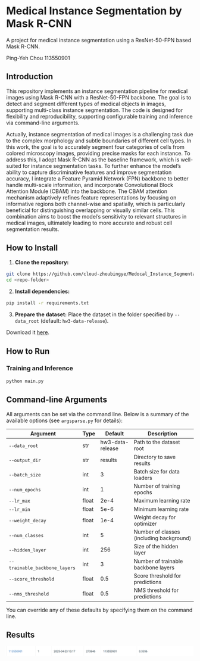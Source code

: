 # Medical Instance Segmentation by Mask R-CNN

A project for medical instance segmentation using a ResNet-50-FPN based Mask R-CNN.

Ping-Yeh Chou 113550901

## Introduction

This repository implements an instance segmentation pipeline for medical images using Mask R-CNN with a ResNet-50-FPN backbone. The goal is to detect and segment different types of medical objects in images, supporting multi-class instance segmentation. The code is designed for flexibility and reproducibility, supporting configurable training and inference via command-line arguments.

Actually, instance segmentation of medical images is a challenging task due to the complex morphology and subtle boundaries of different cell types. In this work, the goal is to accurately segment four categories of cells from colored microscopy images, providing precise masks for each instance. To address this, I adopt Mask R-CNN as the baseline framework, which is well-suited for instance segmentation tasks. To further enhance the model’s ability to capture discriminative features and improve segmentation accuracy, I integrate a Feature Pyramid Network (FPN) backbone to better handle multi-scale information, and incorporate Convolutional Block Attention Module (CBAM) into the backbone. The CBAM attention mechanism adaptively refines feature representations by focusing on informative regions both channel-wise and spatially, which is particularly beneficial for distinguishing overlapping or visually similar cells. This combination aims to boost the model’s sensitivity to relevant structures in medical images, ultimately leading to more accurate and robust cell segmentation results.

## How to Install

1. **Clone the repository:**
```bash
git clone https://github.com/cloud-zhoubingye/Medocal_Instance_Segmentation.git
cd <repo-folder>
```

2. **Install dependencies:**
```bash
pip install -r requirements.txt
```

3. **Prepare the dataset:**
Place the dataset in the folder specified by `--data_root` (default: `hw3-data-release`).

Download it [here](https://drive.google.com/file/d/1B0qWNzQZQmfQP7x7o4FDdgb9GvPDoFzI/view?pli=1).

## How to Run

### Training and Inference

```bash
python main.py
```

## Command-line Arguments

All arguments can be set via the command line. Below is a summary of the available options (see `argsparse.py` for details):

| Argument                   | Type    | Default            | Description                                 |
|----------------------------|---------|--------------------|---------------------------------------------|
| `--data_root`              | str     | hw3-data-release   | Path to the dataset root                    |
| `--output_dir`             | str     | results            | Directory to save results                   |
| `--batch_size`             | int     | 3                  | Batch size for data loaders                 |
| `--num_epochs`             | int     | 1                  | Number of training epochs                   |
| `--lr_max`                 | float   | 2e-4               | Maximum learning rate                       |
| `--lr_min`                 | float   | 5e-6               | Minimum learning rate                       |
| `--weight_decay`           | float   | 1e-4               | Weight decay for optimizer                  |
| `--num_classes`            | int     | 5                  | Number of classes (including background)    |
| `--hidden_layer`           | int     | 256                | Size of the hidden layer                    |
| `--trainable_backbone_layers` | int  | 3                  | Number of trainable backbone layers         |
| `--score_threshold`        | float   | 0.5                | Score threshold for predictions             |
| `--nms_threshold`          | float   | 0.5                | NMS threshold for predictions               |

You can override any of these defaults by specifying them on the command line.


## Results
![alt text](results.png)
